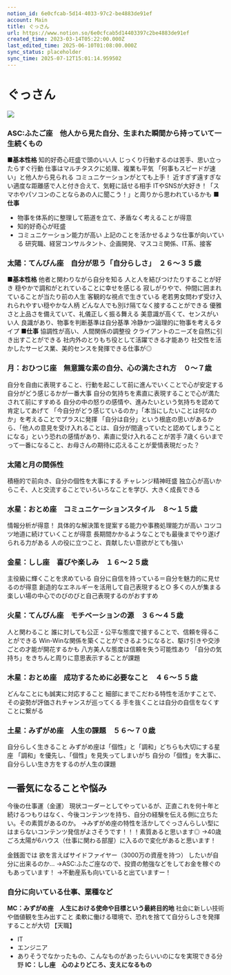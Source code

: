 ```yaml
---
notion_id: 6e0cfcab-5d14-4033-97c2-be4883de91ef
account: Main
title: ぐっさん
url: https://www.notion.so/6e0cfcab5d14403397c2be4883de91ef
created_time: 2023-03-14T05:22:00.000Z
last_edited_time: 2025-06-10T01:08:00.000Z
sync_status: placeholder
sync_time: 2025-07-12T15:01:14.959502
---
```

# ぐっさん

![](https://prod-files-secure.s3.us-west-2.amazonaws.com/736adce6-a3a4-4a64-9f74-d9aa055c96d2/8cbed2a0-ada5-4679-9da6-94cebdc4fc61/%E3%82%B9%E3%82%AF%E3%83%AA%E3%83%BC%E3%83%B3%E3%82%B7%E3%83%A7%E3%83%83%E3%83%88_2023-03-10_4.26.28.png?X-Amz-Algorithm=AWS4-HMAC-SHA256&X-Amz-Content-Sha256=UNSIGNED-PAYLOAD&X-Amz-Credential=ASIAZI2LB466QPE5GEMU%2F20250719%2Fus-west-2%2Fs3%2Faws4_request&X-Amz-Date=20250719T045521Z&X-Amz-Expires=3600&X-Amz-Security-Token=IQoJb3JpZ2luX2VjEIT%2F%2F%2F%2F%2F%2F%2F%2F%2F%2FwEaCXVzLXdlc3QtMiJHMEUCIHJAo%2BBpRRkYP7dM%2B4VwENC426ZafcrfWtrotPPpci0TAiEA5t3Olcis8UyAlZArkmS58umEe8mTA%2FU3HYHLOBUVG5UqiAQInf%2F%2F%2F%2F%2F%2F%2F%2F%2F%2FARAAGgw2Mzc0MjMxODM4MDUiDKwFm9B9i0tPx1NxnyrcA5y8Z4IQMb8UrlwHzCsH0fqD4d7y1LQP%2B0pPSX1qWhOZDZFMPUQmgXRaigyoreled2qkVH4GIZtID2tQma1e1aBFis9hU9RKt3nfzU9%2FKC6j3xClAVmLvNBcbqFZrVMAmF5wGhulcuULKTXlXyOYR%2Be%2FN0mFmQ6Cs739LqkLvT7HO19ZtYyPab96uL2RpQSumrhlID9%2FhkP6DSuBYmzwtnTTiUC9ha38W%2BujpU1NIwEBOAWnHcsAvbvVNjAfo2ORvvCFW4Yv4UYtkxRdwtCgoftuT5m2QF2Csuuu01IECgKsnsC6DWRokQ4VIrUmHt1tfuQ6DgRC%2F1o8ZdGzdhlBPfWoO7vzBbPOPAXVmbXU4VjeJKynoySS29%2FF89dvp20d6L4XOqGgGirzLa4s09GDP5iMV3SjuwYh1MdmVQIBLh4TWQdPeRX2A1Ssqe59bFlZSKy77Ye%2BeXz75e%2B9MDufhMj9vu1HJwM0LWaKg%2B%2B3KdKbFK2dlW4%2F58d2IQgJkd1K%2B1cTBBx1mWBNO6aFaFz38%2BTXdNmgMbK1VfEbeF70EpclGiBA9gsjMKTuvWe8hnioJzf4VT6jU08EjHK5lnSoctJoFV%2BGrsrdW76z1FmMbUq2tJRtZC22cYA09yIGMKGq7MMGOqUBMuKFBBljEhIp95FBrmpKI1Yjf9rGDC6NXnW2y4g%2F5D00pqn37VJedN4zPl8NI%2BFCsKmu%2FLp2dFGCJWtdRVT2pnonMfYVjwyzJcbcdvTnBzcWiqLw0xj6dSLyPTzIVLXo4a%2FQJri0xylQCXSnJWzfsjCOahLZjOmtOnrZiWoEQLC%2FRisqXX7e1QbwOdDfBlqlaPe%2FCIgmZNHPACuEbYU2S1fTvros&X-Amz-Signature=42ad0cd83a64431cc8fa3555ebd33e204a89ac297c7b138ba5a0a4a6f827ef8d&X-Amz-SignedHeaders=host&x-amz-checksum-mode=ENABLED&x-id=GetObject)
### ASC:ふたご座　他人から見た自分、生まれた瞬間から持っていて一生続くもの
**■基本性格**
知的好奇心旺盛で頭のいい人
じっくり行動するのは苦手、思い立ったらすぐ行動
仕事はマルチタスクに処理、複業も平気
「何事もスピードが速い」と他人から見られる
コミュニケーションがとても上手！
近すぎず遠すぎない適度な距離感で人と付き合えて、気軽に話せる相手
ITやSNSが大好き！「スマホやパソコンのことならあの人に聞こう！」と周りから思われているかも
**■仕事**
- 物事を体系的に整理して筋道を立て、矛盾なく考えることが得意
- 知的好奇心が旺盛
- コミュニケーション能力が高い
上記のことを活かせるような仕事が向いている
研究職、経営コンサルタント、企画開発、マスコミ関係、IT系、接客
### 太陽：てんびん座　自分が思う「自分らしさ」　２６〜３５歳
**■基本性格**
他者と関わりながら自分を知る
人と人を結びつけたりすることが好き
穏やかで調和がとれていることに幸せを感じる
寂しがりやで、仲間に囲まれていることが当たり前の人生
客観的な視点で生きている
老若男女問わず受け入れられやすい穏やかな人柄
どんな人でも別け隔てなく接することができる
優雅さと上品さを備えていて、礼儀正しく振る舞える
美意識が高くて、センスがいい人
良識があり、物事を判断基準は自分基準
冷静かつ論理的に物事を考えるタイプ
**■仕事**
協調性が高い、人間関係の調整役
クライアントのニーズを自然に引き出すことができる
社内外のとりもち役として活躍できる才能あり
社交性を活かしたサービス業、美的センスを発揮できる仕事が◎
### 月：おひつじ座　無意識な素の自分、心の満たされ方　０〜７歳
自分を自由に表現すること、行動を起こして前に進んでいくことで心が安定する
自分がどう感じるかが一番大事
自分の気持ちを素直に表現することで心が満たされて前にすすめる
自分の中の怒りの感情や、進みたいという気持ちを認めて肯定してあげて
「今自分がどう感じているのか」「本当にしたいことは何なのか」を考えることでプラスに発揮
「自分は自分」という根底の思いがあるから、「他人の意見を受け入れることは、自分が間違っていたと認めてしまうことになる」という恐れの感情があり、素直に受け入れることが苦手
7歳くらいまでって一番になること、お母さんの期待に応えることが愛情表現だった？
### 太陽と月の関係性
積極的で前向き、自分の個性を大事にする
チャレンジ精神旺盛
独立心が高いからこそ、人と交流することでいろいろなことを学び、大きく成長できる
### 水星：おとめ座　コミュニケーションスタイル　８〜１５歳
情報分析が得意！
具体的な解決策を提案する能力や事務処理能力が高い
コツコツ地道に続けていくことが得意
長期間かかるようなことでも最後までやり遂げられる力がある
人の役に立つこと、貢献したい意欲がとても強い
### 金星：しし座　喜びや楽しみ　１６〜２５歳
主役級に輝くことを求めている
自分に自信を持っている＝自分を魅力的に見せるのが得意
創造的なエネルギーを活用して自己表現すると○
多くの人が集まる楽しい場の中心でのびのびと自己表現するのがおすすめ
### 火星：てんびん座　モチベーションの源　３６〜４５歳
人と関わること
誰に対しても公正・公平な態度で接することで、信頼を得ることができる
Win-Winな関係を築くことができるようになると、駆け引きや交渉ごとの才能が開花するかも
八方美人な態度は信頼を失う可能性あり
「自分の気持ち」をきちんと周りに意思表示することが課題
### 木星：おとめ座　成功するために必要なこと　４６〜５５歳
どんなことにも誠実に対応すること
細部にまでこだわる特性を活かすことで、その姿勢が評価されチャンスが巡ってくる
手を抜くことは自分の自信をなくすことに繋がる
### 土星：みずがめ座　人生の課題　５６〜７０歳
自分らしく生きること
みずがめ座は「個性」と「調和」どちらも大切にする星座
「調和」を優先し、「個性」を見失ってしまいがち
自分の「個性」を大事に、自分らしい生き方をするのが人生の課題
## 一番気になることや悩み
今後の仕事運（金運）
現状コーダーとしてやっているが、正直これを何十年と続けるつもりはなく、今後コンテンツを持ち、自分の経験を伝える側に立ちたい。その素質があるのか。
→みずがめ座の特性を活かしてぐっさんらしい型にはまらないコンテンツ発信がよさそうです！！！素質あると思います◎
→40歳ごろ太陽が6ハウス（仕事に関わる部屋）に入るので変化があると思います！

金銭面では
欲を言えばサイドファイヤー（3000万の資産を持つ）
したいが自分に出来るのか…
→ASC:ふたご座なので、投資の勉強などをしてお金を稼ぐのもあっています！
→不動産系も向いていると出ていますー！
### 自分に向いている仕事、業種など
**MC：みずがめ座　人生における使命や目標という最終目的地**
社会に新しい技術や価値観を生み出すこと
柔軟に働ける環境で、恐れを捨てて自分らしさを発揮することが大切
【天職】
- IT
- エンジニア
- ありそうでなかったもの、こんなものがあったらいいのになを実現できる分野
**IC：しし座　心のよりどころ、支えになるもの**